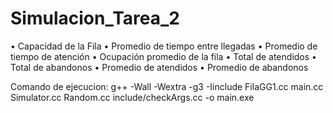 # Simulacion_Tarea_2

• Capacidad de la Fila
• Promedio de tiempo entre llegadas
• Promedio de tiempo de atención
• Ocupación promedio de la fila
• Total de atendidos
• Total de abandonos
• Promedio de atendidos
• Promedio de abandonos

Comando de ejecucion:
g++ -Wall -Wextra -g3 -Iinclude FilaGG1.cc main.cc Simulator.cc Random.cc include/checkArgs.cc -o main.exe